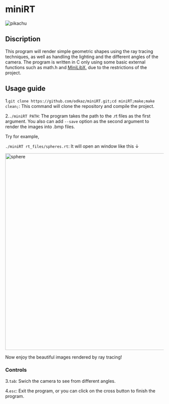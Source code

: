 # miniRT
![pikachu](https://user-images.githubusercontent.com/47331394/146163268-bba1d537-9dc3-4c75-89ea-b32aec9215eb.gif)

## Discription
This program will render simple geometric shapes using the ray tracing techniques, as well as handling the lighting and the different angles of the camera. The program is written in C only using some basic external functions such as math.h and [MiniLibX](https://harm-smits.github.io/42docs/libs/minilibx), due to the restrictions of the project.

## Usage guide
1.```git clone https://github.com/odkaz/miniRT.git;cd miniRT;make;make clean;```: This command will clone the repository and compile the project.

2.```./miniRT PATH```: The program takes the path to the .rt files as the first argument. You also can add ```--save``` option as the second argument to render the images into .bmp files.

Try for example,

```./miniRT rt_files/spheres.rt```: It will open an window like this ↓

<img width="624" alt="sphere" src="https://user-images.githubusercontent.com/47331394/146485760-f2e8a293-874b-4252-afba-bf661172c42e.png">

Now enjoy the beautiful images rendered by ray tracing!

### Controls

3.```tab```: Swich the camera to see from different angles.

4.```esc```: Exit the program, or you can click on the cross button to finish the program.
